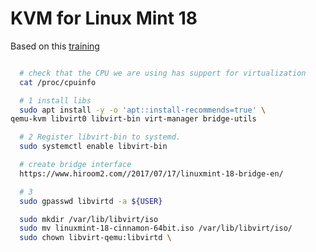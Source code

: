 # KVM for Linux Mint 18

Based on this [training](https://www.hiroom2.com/2017/07/17/linuxmint-18-kvm-en/)


```bash

  # check that the CPU we are using has support for virtualization
  cat /proc/cpuinfo

  # 1 install libs
  sudo apt install -y -o 'apt::install-recommends=true' \
qemu-kvm libvirt0 libvirt-bin virt-manager bridge-utils

  # 2 Register libvirt-bin to systemd.
  sudo systemctl enable libvirt-bin

  # create bridge interface
  https://www.hiroom2.com//2017/07/17/linuxmint-18-bridge-en/

  # 3 
  sudo gpasswd libvirtd -a ${USER}

  sudo mkdir /var/lib/libvirt/iso
  sudo mv linuxmint-18-cinnamon-64bit.iso /var/lib/libvirt/iso/
  sudo chown libvirt-qemu:libvirtd \

```


